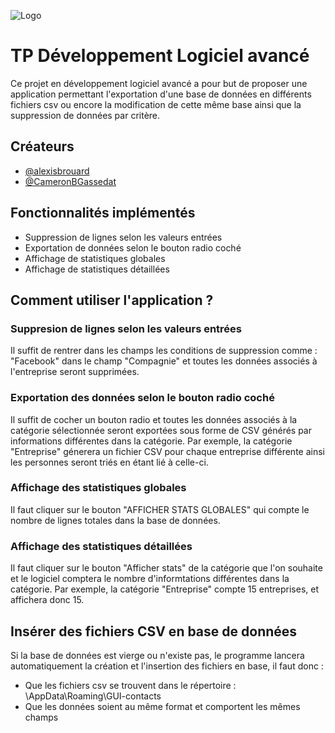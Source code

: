 
![Logo](https://cdn-images-1.medium.com/fit/t/1600/480/1*qtAvxb9Oz-9d3IIs_W1tcQ.png)


# TP Développement Logiciel avancé

Ce projet en développement logiciel avancé a pour but de proposer une application
permettant l'exportation d'une base de données en différents fichiers csv ou encore
la modification de cette même base ainsi que la suppression de données par critère.


## Créateurs

- [@alexisbrouard](https://github.com/alexisbrouard)
- [@CameronBGassedat](https://github.com/CameronBGassedat)




## Fonctionnalités implémentés

- Suppression de lignes selon les valeurs entrées
- Exportation de données selon le bouton radio coché
- Affichage de statistiques globales
- Affichage de statistiques détaillées


## Comment utiliser l'application ?

### Suppresion de lignes selon les valeurs entrées

Il suffit de rentrer dans les champs les conditions de suppression comme :
"Facebook" dans le champ "Compagnie" et toutes les données associés à l'entreprise
seront supprimées.

### Exportation des données selon le bouton radio coché

Il suffit de cocher un bouton radio et toutes les données associés à la catégorie
sélectionnée seront exportées sous forme de CSV générés par informations différentes
dans la catégorie. Par exemple, la catégorie "Entreprise" génerera un fichier CSV
pour chaque entreprise différente ainsi les personnes seront triés en étant lié à celle-ci.

### Affichage des statistiques globales

Il faut cliquer sur le bouton "AFFICHER STATS GLOBALES" qui compte le nombre de lignes
totales dans la base de données.

### Affichage des statistiques détaillées

Il faut cliquer sur le bouton "Afficher stats" de la catégorie que l'on souhaite et
le logiciel comptera le nombre d'informtations différentes dans la catégorie. Par
exemple, la catégorie "Entreprise" compte 15 entreprises, et affichera donc 15.

## Insérer des fichiers CSV en base de données

Si la base de données est vierge ou n'existe pas, le programme lancera automatiquement la création et l'insertion des fichiers en base, il faut donc :
- Que les fichiers csv se trouvent dans le répertoire : \AppData\Roaming\GUI-contacts
- Que les données soient au même format et comportent les mêmes champs

